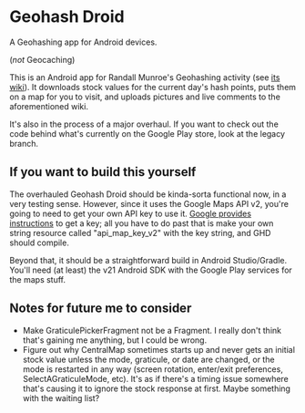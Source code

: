 # Geohash Droid
A Geohashing app for Android devices.

(*not* Geocaching)

This is an Android app for Randall Munroe's Geohashing activity (see [its wiki](http://wiki.xkcd.com/geohashing/)).  It downloads stock values for the current day's hash points, puts them on a map for you to visit, and uploads pictures and live comments to the aforementioned wiki.

It's also in the process of a major overhaul.  If you want to check out the code behind what's currently on the Google Play store, look at the legacy branch.

## If you want to build this yourself

The overhauled Geohash Droid should be kinda-sorta functional now, in a very testing sense.  However, since it uses the Google Maps API v2, you're going to need to get your own API key to use it.  [Google provides instructions](https://developers.google.com/maps/documentation/android/start?hl=en) to get a key; all you have to do past that is make your own string resource called "api_map_key_v2" with the key string, and GHD should compile.

Beyond that, it should be a straightforward build in Android Studio/Gradle.  You'll need (at least) the v21 Android SDK with the Google Play services for the maps stuff.

## Notes for future me to consider

* Make GraticulePickerFragment not be a Fragment.  I really don't think that's gaining me anything, but I could be wrong.
* Figure out why CentralMap sometimes starts up and never gets an initial stock value unless the mode, graticule, or date are changed, or the mode is restarted in any way (screen rotation, enter/exit preferences, SelectAGraticuleMode, etc).  It's as if there's a timing issue somewhere that's causing it to ignore the stock response at first.  Maybe something with the waiting list?
